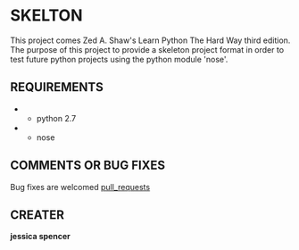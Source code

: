 # SKELTON
This project comes Zed A. Shaw's Learn Python The Hard Way third edition.
The purpose of this project to provide a skeleton project format in order to test future python projects using the python module 'nose'.

## REQUIREMENTS
* - python 2.7
* - nose

## COMMENTS OR BUG FIXES
Bug fixes are welcomed [pull_requests](https://github.com/jesspencer/SKELETON/pulls)

## CREATER
**jessica spencer**
